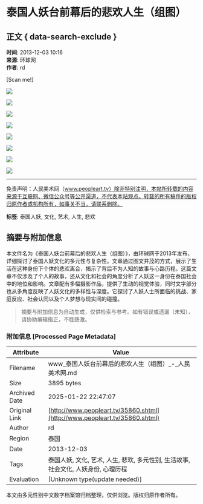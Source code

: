 # 泰国人妖台前幕后的悲欢人生（组图）

## 正文 { data-search-exclude }


**时间**: 2013-12-03 10:16  
**来源**: 环球网  
**作者**: rd  

[Scan me!]

![](http://pic.peopleart.tv/img/860/35860_1.jpg)

![](http://pic.peopleart.tv/img/860/35860_2.jpg)

![](http://pic.peopleart.tv/img/860/35860_3.jpg)

![](http://pic.peopleart.tv/img/860/35860_4.jpg)

![](http://pic.peopleart.tv/img/860/35860_5.jpg)

![](http://pic.peopleart.tv/img/860/35860_6.jpg)

![](http://pic.peopleart.tv/img/860/35860_7.jpg)

![](http://pic.peopleart.tv/img/860/35860_8.jpg)

---

免责声明：人民美术网（www.peopleart.tv）除非特别注明，本站所转载的内容来源于互联网、微信公众号等公开渠道，不代表本站观点。转载的所有稿件的版权归原作者或机构所有，如事关不当，请联系删除。

**标签**: 泰国人妖, 文化, 艺术, 人生, 悲欢
<!-- tcd_original_link http://www.peopleart.tv/35860.shtml -->


## 摘要与附加信息

<!-- tcd_abstract -->
本文件名为《泰国人妖台前幕后的悲欢人生（组图）》，由环球网于2013年发布，详细探讨了泰国人妖文化的多元性与复杂性。文章通过图文并茂的方式，展示了生活在这种身份下个体的悲欢离合，揭示了背后不为人知的故事与心路历程。这篇文章不仅涉及了个人的故事，还从文化和社会的角度分析了人妖这一身份在泰国社会中的地位和影响。文章配有多幅摄影作品，提供了生动的视觉体验，同时文字部分也从多角度反映了人妖文化的多样性与深度。它探讨了人妖人士所面临的挑战、家庭反应、社会认同以及个人梦想与现实间的碰撞。
<!-- tcd_abstract_end -->

> 摘要与附加信息为自动生成，仅供检索与参考。如有错误或遗漏（未知），请协助编辑指正，不胜感激。

### 附加信息 [Processed Page Metadata]

| Attribute       | Value                                  |
|-----------------|----------------------------------------|
| Filename        | www_泰国人妖台前幕后的悲欢人生（组图）_-_人民美术网.md                             |
| Size            | 3895 bytes                           |
| Archived Date   | 2025-01-22 22:47:07                             |
| Original Link   | [http://www.peopleart.tv/35860.shtml](http://www.peopleart.tv/35860.shtml)                       |
| Author          | rd                               |
| Region          | 泰国                               |
| Date            | 2013-12-03                                 |
| Tags            | 泰国人妖, 文化, 艺术, 人生, 悲欢, 多元性别, 生活故事, 社会文化, 人妖身份, 心理历程                                 |
| Evaluation            | [Unknown type(update needed)]                                 |
<!-- tcd_table_end -->

本文由多元性别中文数字档案馆归档整理，仅供浏览。版权归原作者所有。
